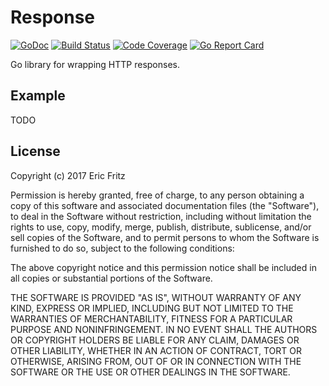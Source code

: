 # Response

[![GoDoc](https://godoc.org/github.com/efritz/response?status.svg)](https://godoc.org/github.com/efritz/response)
[![Build Status](https://secure.travis-ci.org/efritz/response.png)](http://travis-ci.org/efritz/response)
[![Code Coverage](http://codecov.io/github/efritz/response/coverage.svg?branch=master)](http://codecov.io/github/efritz/response?branch=master)
[![Go Report Card](https://goreportcard.com/badge/github.com/efritz/response)](https://goreportcard.com/report/github.com/efritz/response)

Go library for wrapping HTTP responses.

## Example

TODO

## License

Copyright (c) 2017 Eric Fritz

Permission is hereby granted, free of charge, to any person obtaining a copy
of this software and associated documentation files (the "Software"), to deal
in the Software without restriction, including without limitation the rights
to use, copy, modify, merge, publish, distribute, sublicense, and/or sell
copies of the Software, and to permit persons to whom the Software is
furnished to do so, subject to the following conditions:

The above copyright notice and this permission notice shall be included in
all copies or substantial portions of the Software.

THE SOFTWARE IS PROVIDED "AS IS", WITHOUT WARRANTY OF ANY KIND, EXPRESS OR
IMPLIED, INCLUDING BUT NOT LIMITED TO THE WARRANTIES OF MERCHANTABILITY,
FITNESS FOR A PARTICULAR PURPOSE AND NONINFRINGEMENT. IN NO EVENT SHALL THE
AUTHORS OR COPYRIGHT HOLDERS BE LIABLE FOR ANY CLAIM, DAMAGES OR OTHER
LIABILITY, WHETHER IN AN ACTION OF CONTRACT, TORT OR OTHERWISE, ARISING FROM,
OUT OF OR IN CONNECTION WITH THE SOFTWARE OR THE USE OR OTHER DEALINGS IN
THE SOFTWARE.
